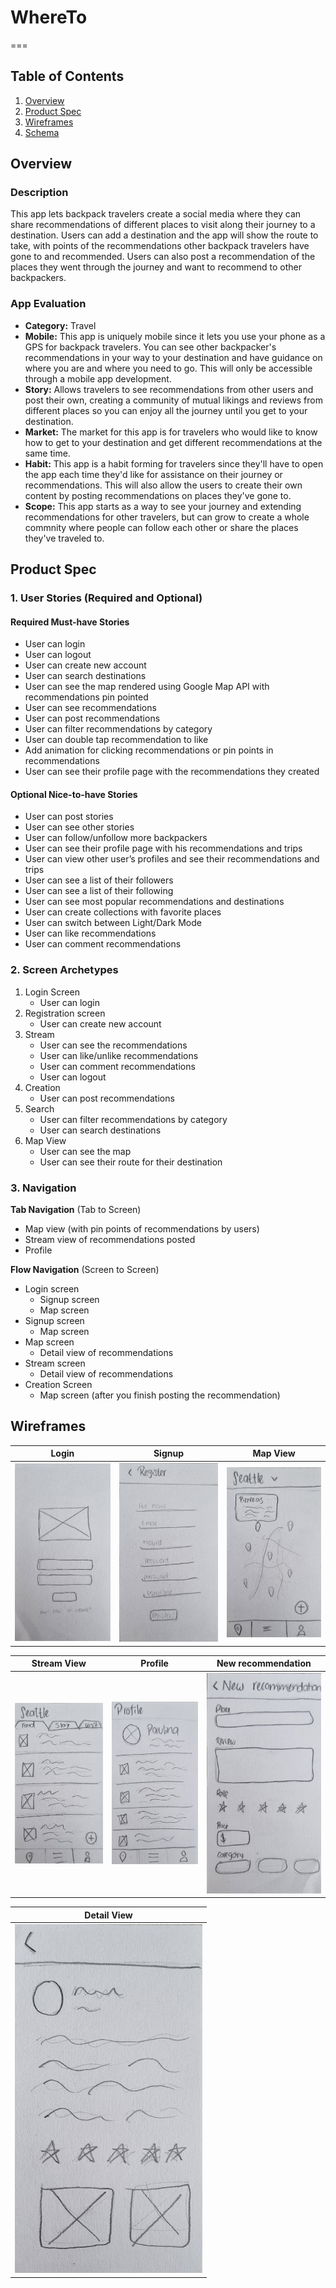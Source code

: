 # WhereTo
===

## Table of Contents
1. [Overview](#Overview)
1. [Product Spec](#Product-Spec)
1. [Wireframes](#Wireframes)
2. [Schema](#Schema)

## Overview
### Description
This app lets backpack travelers create a social media where they can share recommendations of different places to visit along their journey to a destination. Users can add a destination and the app will show the route to take, with points of the recommendations other backpack travelers have gone to and recommended. Users can also post a recommendation of the places they went through the journey and want to recommend to other backpackers. 

### App Evaluation
- **Category:** Travel
- **Mobile:** This app is uniquely mobile since it lets you use your phone as a GPS for backpack travelers. You can see other backpacker's recommendations in your way to your destination and have guidance on where you are and where you need to go. This will only be accessible through a mobile app development. 
- **Story:** Allows travelers to see recommendations from other users and post their own, creating a community of mutual likings and reviews from different places so you can enjoy all the journey until you get to your destination.
- **Market:** The market for this app is for travelers who would like to know how to get to your destination and get different recommendations at the same time. 
- **Habit:** This app is a habit forming for travelers since they'll have to open the app each time they'd like for assistance on their journey or recommendations. This will also allow the users to create their own content by posting recommendations on places they've gone to. 
- **Scope:** This app starts as a way to see your journey and extending recommendations for other travelers, but can grow to create a whole commnity where people can follow each other or share the places they've traveled to. 

## Product Spec

### 1. User Stories (Required and Optional)

####    Required Must-have Stories
- User can login
- User can logout
- User can create new account 
- User can search destinations 
- User can see the map rendered using Google Map API with recommendations pin pointed 
- User can see recommendations 
- User can post recommendations 
- User can filter recommendations by category 
- User can double tap recommendation to like 
- Add animation for clicking recommendations or pin points in recommendations 
- User can see their profile page with the recommendations they created 

####    Optional Nice-to-have Stories
- User can post stories
- User can see other stories
- User can follow/unfollow more backpackers
- User can see their profile page with his recommendations and trips
- User can view other user’s profiles and see their recommendations and trips
- User can see a list of their followers
- User can see a list of their following
- User can see most popular recommendations and destinations
- User can create collections with favorite places
- User can switch between Light/Dark Mode
- User can like recommendations
- User can comment recommendations

### 2. Screen Archetypes

1. Login Screen
    - User can login
2. Registration screen
    - User can create new account
3. Stream
    - User can see the recommendations
    - User can like/unlike recommendations
    - User can comment recommendations
    - User can logout
4. Creation
    - User can post recommendations
5. Search
    - User can filter recommendations by category
    - User can search destinations
6. Map View
    - User can see the map
    - User can see their route for their destination

### 3. Navigation

**Tab Navigation** (Tab to Screen)

* Map view (with pin points of recommendations by users)
* Stream view of recommendations posted
* Profile

**Flow Navigation** (Screen to Screen)

* Login screen
   * Signup screen
   * Map screen
* Signup screen
   * Map screen
* Map screen
    * Detail view of recommendations
* Stream screen
    * Detail view of recommendations
* Creation Screen
    * Map screen (after you finish posting the recommendation)

## Wireframes

| Login | Signup | Map View |
| -------- | -------- | -------- |
| <img src="/Wireframes/Login.jpeg" width=300>  | <img src="/Wireframes/Signup.jpeg" width=300> | <img src="/Wireframes/MapView.jpeg" width=300> |

| Stream View | Profile | New recommendation |
| -------- | -------- | -------- |
| <img src="/Wireframes/StreamView.jpeg" width=300> | <img src="/Wireframes/Profile.jpeg" width=300>  | <img src="/Wireframes/NewRecommendation.jpeg" width=300> |

| Detail View | 
| -------- | 
| <img src="/Wireframes/DetailViewRecommendation.jpeg" width=300> 



